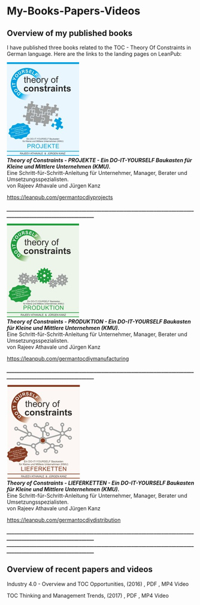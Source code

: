 # My-Books-Papers-Videos
## Overview of my published books

I have published three books related to the TOC - Theory Of Constraints in German language. Here are the links to the landing pages on LeanPub:
  

    
![ebook projects](ebook_projekte.jpg)  
***Theory of Constraints - PROJEKTE - Ein DO-IT-YOURSELF Baukasten für Kleine und Mittlere Unternehmen (KMU).***  
Eine Schritt-für-Schritt-Anleitung für Unternehmer, Manager, Berater und Umsetzungsspezialisten.  
von Rajeev Athavale und Jürgen Kanz  

<https://leanpub.com/germantocdiyprojects>

***______________________________________________________________________________________________________________***  
  
  
![ebook manufacturing](ebook_produktion.jpg)  
***Theory of Constraints - PRODUKTION - Ein DO-IT-YOURSELF Baukasten für Kleine und Mittlere Unternehmen (KMU).***  
Eine Schritt-für-Schritt-Anleitung für Unternehmer, Manager, Berater und Umsetzungsspezialisten.  
von Rajeev Athavale und Jürgen Kanz  
  
<https://leanpub.com/germantocdiymanufacturing>  
  
***______________________________________________________________________________________________________________*** 
  
  
 ![ebook manufacturing](ebook_lieferketten.jpg)  
***Theory of Constraints - LIEFERKETTEN - Ein DO-IT-YOURSELF Baukasten für Kleine und Mittlere Unternehmen (KMU).***  
Eine Schritt-für-Schritt-Anleitung für Unternehmer, Manager, Berater und Umsetzungsspezialisten.  
von Rajeev Athavale und Jürgen Kanz 
  
<https://leanpub.com/germantocdiydistribution>  
  
***______________________________________________________________________________________________________________*** 
***______________________________________________________________________________________________________________*** 
  
## Overview of recent papers and videos

Industry 4.0 - Overview and TOC Opportunities, (2016) , PDF , MP4 Video

TOC Thinking and Management Trends, (2017) , PDF , MP4 Video


